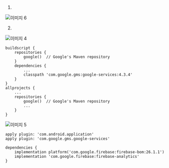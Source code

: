 1.

![이미지 6](https://user-images.githubusercontent.com/30336831/101978514-cbfd4200-3c98-11eb-8faf-81768aa93e73.png)

2.

![이미지 4](https://user-images.githubusercontent.com/30336831/101978489-b0923700-3c98-11eb-81b1-bde30db338d5.png)

```
buildscript {
	repositories {
		google()  // Google's Maven repository	
	}
	dependencies {
		...
		classpath 'com.google.gms:google-services:4.3.4'
	}
}
allprojects {
	...
	repositories {
		google()  // Google's Maven repository
        ...
	}
}

```

![이미지 5](https://user-images.githubusercontent.com/30336831/101978476-99ebe000-3c98-11eb-8233-0f90aef96bce.png)

```
apply plugin: 'com.android.application'
apply plugin: 'com.google.gms.google-services'

dependencies {
	implementation platform('com.google.firebase:firebase-bom:26.1.1')
	implementation 'com.google.firebase:firebase-analytics'
}
```

